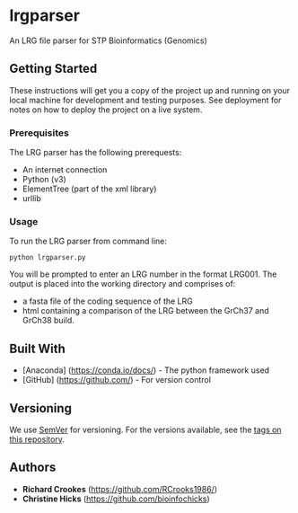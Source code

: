 # lrgparser
An LRG file parser for STP Bioinformatics (Genomics)

## Getting Started

These instructions will get you a copy of the project up and running on your local machine for development and testing purposes. See deployment for notes on how to deploy the project on a live system.

### Prerequisites

The LRG parser has the following prerequests:
* An internet connection
* Python (v3)
* ElementTree (part of the xml library)
* urllib

### Usage

To run the LRG parser from command line:

```
python lrgparser.py
```

You will be prompted to enter an LRG number in the format LRG001. The output is placed into the working directory and comprises of:
* a fasta file of the coding sequence of the LRG
* html containing a comparison of the LRG between the GrCh37 and GrCh38 build. 


## Built With

* [Anaconda] (https://conda.io/docs/) - The python framework used
* [GitHub] (https://github.com/) - For version control

## Versioning

We use [SemVer](http://semver.org/) for versioning. For the versions available, see the [tags on this repository](https://github.com/your/project/tags). 

## Authors

* **Richard Crookes** (https://github.com/RCrooks1986/)
* **Christine Hicks** (https://github.com/bioinfochicks)
